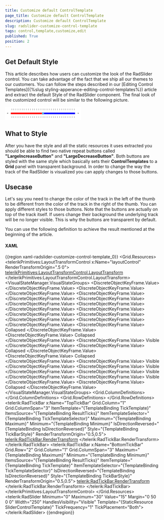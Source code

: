```yaml
---
title: Customize default ControlTemplate
page_title: Customize default ControlTemplate
description: Customize default ControlTemplate
slug: radslider-customize-control-template
tags: control,template,customize,edit
published: True
position: 2
---
```




## Get Default Style

This article describes how users can customize the look of the RadSlider control. You can take advantage of the fact that we ship all our themes to our customers. You can follow the steps described in our [Editing Control Templates]({%slug styling-apperance-editing-control-templates%}) article and extract the default Style of the RadSlider component. The final look of the customized control will be similar to the following picture.

![Final Result](images/StyledSlider.png)

## What to Style

After you have the style and all the static resources it uses extracted you should be able to find two native repeat buttons called __"LargeIncreaseButton"__ and __"LargeDecreaseButton"__. Both buttons are styled with the same style which basically sets their __ControlTemplates__ to a __Grid__ panel with transparent background. In order to change the way the track of the RadSlider is visualized you can apply changes to those buttons. 

## Usecase

Let's say you need to change the color of the track in the left of the thumb to be different from the color of the track in the right of the thumb. You can apply different styles to those buttons. Note that the buttons are actually on top of the track itself. If users change their background the underlying track will be no longer visible. This is why the buttons are transparent by default. 

You can use the following definition to achieve the result mentioned at the beginning of the article.

#### __XAML__

{{region xaml-radslider-customize-control-template_0}}
	<Grid>
	    <Grid.Resources>
	        <Style TargetType="RepeatButton"
	           x:Key="BeforeTrackStyle">
	            <Setter Property="IsTabStop"
	                Value="False" />
	            <Setter Property="Height"
	                Value="5" />
	            <Setter Property="VerticalAlignment"
	                Value="Center" />
	            <Setter Property="Template">
	                <Setter.Value>
	                    <ControlTemplate TargetType="RepeatButton">
	                        <Grid Background="Red" />
	                    </ControlTemplate>
	                </Setter.Value>
	            </Setter>
	        </Style>
	        <Style TargetType="RepeatButton"
	           x:Key="AfterTrackStyle">
	            <Setter Property="IsTabStop"
	                Value="False" />
	            <Setter Property="Height"
	                Value="5" />
	            <Setter Property="VerticalAlignment"
	                Value="Center" />
	            <Setter Property="Template">
	                <Setter.Value>
	                    <ControlTemplate TargetType="RepeatButton">
	                        <Grid Background="Blue" />
	                    </ControlTemplate>
	                </Setter.Value>
	            </Setter>
	        </Style>
	        <ControlTemplate TargetType="telerik:RadSlider"
	                     x:Key="SliderControlTemplate">
	            <telerikPrimitives:LayoutTransformControl x:Name="layoutControl"
	                                                  RenderTransformOrigin=".5 0">
	                <telerikPrimitives:LayoutTransformControl.LayoutTransform>
	                    <TransformGroup>
	                        <ScaleTransform />
	                        <SkewTransform />
	                        <RotateTransform />
	                        <TranslateTransform />
	                    </TransformGroup>
	                </telerikPrimitives:LayoutTransformControl.LayoutTransform>
	                <VisualStateManager.VisualStateGroups>
	                    <VisualStateGroup x:Name="CommonStates">
	                        <VisualState x:Name="Normal" />
	                        <VisualState x:Name="Disabled">
	                            <Storyboard />
	                        </VisualState>
	                    </VisualStateGroup>
	                    <VisualStateGroup x:Name="OrientationStates">
	                        <VisualState x:Name="Horizontal">
	                            <Storyboard>
	                                <ObjectAnimationUsingKeyFrames Storyboard.TargetName="layoutControl"
	                                                           Storyboard.TargetProperty="LayoutTransform">
	                                    <DiscreteObjectKeyFrame KeyTime="0">
	                                        <DiscreteObjectKeyFrame.Value>
	                                            <RotateTransform Angle="0" />
	                                        </DiscreteObjectKeyFrame.Value>
	                                    </DiscreteObjectKeyFrame>
	                                </ObjectAnimationUsingKeyFrames>
	                            </Storyboard>
	                        </VisualState>
	                        <VisualState x:Name="Vertical">
	                            <Storyboard>
	                                <ObjectAnimationUsingKeyFrames Storyboard.TargetName="layoutControl"
	                                                           Storyboard.TargetProperty="LayoutTransform">
	                                    <DiscreteObjectKeyFrame KeyTime="0">
	                                        <DiscreteObjectKeyFrame.Value>
	                                            <RotateTransform Angle="-90" />
	                                        </DiscreteObjectKeyFrame.Value>
	                                    </DiscreteObjectKeyFrame>
	                                </ObjectAnimationUsingKeyFrames>
	                            </Storyboard>
	                        </VisualState>
	                        <VisualState x:Name="ReversedHorizontal">
	                            <Storyboard>
	                                <ObjectAnimationUsingKeyFrames Storyboard.TargetName="layoutControl"
	                                                           Storyboard.TargetProperty="LayoutTransform">
	                                    <DiscreteObjectKeyFrame KeyTime="0">
	                                        <DiscreteObjectKeyFrame.Value>
	                                            <ScaleTransform ScaleX="-1" />
	                                        </DiscreteObjectKeyFrame.Value>
	                                    </DiscreteObjectKeyFrame>
	                                </ObjectAnimationUsingKeyFrames>
	                                <ObjectAnimationUsingKeyFrames Storyboard.TargetName="BottomTickBar"
	                                                           Storyboard.TargetProperty="RenderTransform">
	                                    <DiscreteObjectKeyFrame KeyTime="0">
	                                        <DiscreteObjectKeyFrame.Value>
	                                            <ScaleTransform ScaleX="-1" />
	                                        </DiscreteObjectKeyFrame.Value>
	                                    </DiscreteObjectKeyFrame>
	                                </ObjectAnimationUsingKeyFrames>
	                                <ObjectAnimationUsingKeyFrames Storyboard.TargetName="TopTickBar"
	                                                           Storyboard.TargetProperty="RenderTransform">
	                                    <DiscreteObjectKeyFrame KeyTime="0">
	                                        <DiscreteObjectKeyFrame.Value>
	                                            <ScaleTransform ScaleX="-1" />
	                                        </DiscreteObjectKeyFrame.Value>
	                                    </DiscreteObjectKeyFrame>
	                                </ObjectAnimationUsingKeyFrames>
	                            </Storyboard>
	                        </VisualState>
	                        <VisualState x:Name="ReversedVertical">
	                            <Storyboard>
	                                <ObjectAnimationUsingKeyFrames Storyboard.TargetName="layoutControl"
	                                                           Storyboard.TargetProperty="LayoutTransform">
	                                    <DiscreteObjectKeyFrame KeyTime="0">
	                                        <DiscreteObjectKeyFrame.Value>
	                                            <TransformGroup>
	                                                <ScaleTransform ScaleY="-1" />
	                                                <RotateTransform Angle="90" />
	                                            </TransformGroup>
	                                        </DiscreteObjectKeyFrame.Value>
	                                    </DiscreteObjectKeyFrame>
	                                </ObjectAnimationUsingKeyFrames>
	                                <ObjectAnimationUsingKeyFrames Storyboard.TargetName="BottomTickBar"
	                                                           Storyboard.TargetProperty="RenderTransform">
	                                    <DiscreteObjectKeyFrame KeyTime="0">
	                                        <DiscreteObjectKeyFrame.Value>
	                                            <TransformGroup>
	                                                <ScaleTransform ScaleY="-1" />
	                                                <RotateTransform Angle="-180" />
	                                            </TransformGroup>
	                                        </DiscreteObjectKeyFrame.Value>
	                                    </DiscreteObjectKeyFrame>
	                                </ObjectAnimationUsingKeyFrames>
	                                <ObjectAnimationUsingKeyFrames Storyboard.TargetName="TopTickBar"
	                                                           Storyboard.TargetProperty="RenderTransform">
	                                    <DiscreteObjectKeyFrame KeyTime="0">
	                                        <DiscreteObjectKeyFrame.Value>
	                                            <TransformGroup>
	                                                <ScaleTransform ScaleY="-1" />
	                                                <RotateTransform Angle="-180" />
	                                            </TransformGroup>
	                                        </DiscreteObjectKeyFrame.Value>
	                                    </DiscreteObjectKeyFrame>
	                                </ObjectAnimationUsingKeyFrames>
	                            </Storyboard>
	                        </VisualState>
	                    </VisualStateGroup>
	                    <VisualStateGroup x:Name="TickPlacementStates">
	                        <VisualState x:Name="NoneTicks">
	                            <Storyboard>
	                                <ObjectAnimationUsingKeyFrames Storyboard.TargetName="TopTickBar"
	                                                           Storyboard.TargetProperty="Visibility">
	                                    <DiscreteObjectKeyFrame KeyTime="0">
	                                        <DiscreteObjectKeyFrame.Value>
	                                            <Visibility>Collapsed</Visibility>
	                                        </DiscreteObjectKeyFrame.Value>
	                                    </DiscreteObjectKeyFrame>
	                                </ObjectAnimationUsingKeyFrames>
	                                <ObjectAnimationUsingKeyFrames Storyboard.TargetName="BottomTickBar"
	                                                           Storyboard.TargetProperty="Visibility">
	                                    <DiscreteObjectKeyFrame KeyTime="0">
	                                        <DiscreteObjectKeyFrame.Value>
	                                            <Visibility>Collapsed</Visibility>
	                                        </DiscreteObjectKeyFrame.Value>
	                                    </DiscreteObjectKeyFrame>
	                                </ObjectAnimationUsingKeyFrames>
	                            </Storyboard>
	                        </VisualState>
	                        <VisualState x:Name="TopTicks">
	                            <Storyboard>
	                                <ObjectAnimationUsingKeyFrames Storyboard.TargetName="TopTickBar"
	                                                           Storyboard.TargetProperty="Visibility">
	                                    <DiscreteObjectKeyFrame KeyTime="0">
	                                        <DiscreteObjectKeyFrame.Value>
	                                            <Visibility>Visible</Visibility>
	                                        </DiscreteObjectKeyFrame.Value>
	                                    </DiscreteObjectKeyFrame>
	                                </ObjectAnimationUsingKeyFrames>
	                                <ObjectAnimationUsingKeyFrames Storyboard.TargetName="BottomTickBar"
	                                                           Storyboard.TargetProperty="Visibility">
	                                    <DiscreteObjectKeyFrame KeyTime="0">
	                                        <DiscreteObjectKeyFrame.Value>
	                                            <Visibility>Collapsed</Visibility>
	                                        </DiscreteObjectKeyFrame.Value>
	                                    </DiscreteObjectKeyFrame>
	                                </ObjectAnimationUsingKeyFrames>
	                            </Storyboard>
	                        </VisualState>
	                        <VisualState x:Name="BottomTicks">
	                            <Storyboard>
	                                <ObjectAnimationUsingKeyFrames Storyboard.TargetName="TopTickBar"
	                                                           Storyboard.TargetProperty="Visibility">
	                                    <DiscreteObjectKeyFrame KeyTime="0">
	                                        <DiscreteObjectKeyFrame.Value>
	                                            <Visibility>Collapsed</Visibility>
	                                        </DiscreteObjectKeyFrame.Value>
	                                    </DiscreteObjectKeyFrame>
	                                </ObjectAnimationUsingKeyFrames>
	                                <ObjectAnimationUsingKeyFrames Storyboard.TargetName="BottomTickBar"
	                                                           Storyboard.TargetProperty="Visibility">
	                                    <DiscreteObjectKeyFrame KeyTime="0">
	                                        <DiscreteObjectKeyFrame.Value>
	                                            <Visibility>Visible</Visibility>
	                                        </DiscreteObjectKeyFrame.Value>
	                                    </DiscreteObjectKeyFrame>
	                                </ObjectAnimationUsingKeyFrames>
	                            </Storyboard>
	                        </VisualState>
	                        <VisualState x:Name="BothTicks">
	                            <Storyboard>
	                                <ObjectAnimationUsingKeyFrames Storyboard.TargetName="TopTickBar"
	                                                           Storyboard.TargetProperty="Visibility">
	                                    <DiscreteObjectKeyFrame KeyTime="0">
	                                        <DiscreteObjectKeyFrame.Value>
	                                            <Visibility>Visible</Visibility>
	                                        </DiscreteObjectKeyFrame.Value>
	                                    </DiscreteObjectKeyFrame>
	                                </ObjectAnimationUsingKeyFrames>
	                                <ObjectAnimationUsingKeyFrames Storyboard.TargetName="BottomTickBar"
	                                                           Storyboard.TargetProperty="Visibility">
	                                    <DiscreteObjectKeyFrame KeyTime="0">
	                                        <DiscreteObjectKeyFrame.Value>
	                                            <Visibility>Visible</Visibility>
	                                        </DiscreteObjectKeyFrame.Value>
	                                    </DiscreteObjectKeyFrame>
	                                </ObjectAnimationUsingKeyFrames>
	                            </Storyboard>
	                        </VisualState>
	                    </VisualStateGroup>
	                    <VisualStateGroup x:Name="RangeStates">
	                        <VisualState x:Name="SingleThumb" />
	                        <VisualState x:Name="RangeThumbs">
	                            <Storyboard>
	                                <ObjectAnimationUsingKeyFrames Storyboard.TargetName="RangeThumbsPanel"
	                                                           Storyboard.TargetProperty="Visibility">
	                                    <DiscreteObjectKeyFrame KeyTime="0">
	                                        <DiscreteObjectKeyFrame.Value>
	                                            <Visibility>Visible</Visibility>
	                                        </DiscreteObjectKeyFrame.Value>
	                                    </DiscreteObjectKeyFrame>
	                                </ObjectAnimationUsingKeyFrames>
	                                <ObjectAnimationUsingKeyFrames Storyboard.TargetName="SingleThumbHost"
	                                                           Storyboard.TargetProperty="Visibility">
	                                    <DiscreteObjectKeyFrame KeyTime="0">
	                                        <DiscreteObjectKeyFrame.Value>
	                                            <Visibility>Collapsed</Visibility>
	                                        </DiscreteObjectKeyFrame.Value>
	                                    </DiscreteObjectKeyFrame>
	                                </ObjectAnimationUsingKeyFrames>
	                            </Storyboard>
	                        </VisualState>
	                    </VisualStateGroup>
	                </VisualStateManager.VisualStateGroups>
	                <Grid UseLayoutRounding="True">
	                    <Grid.ColumnDefinitions>
	                        <ColumnDefinition Width="Auto" />
	                        <ColumnDefinition Width="Auto" />
	                        <ColumnDefinition Width="Auto" />
	                        <ColumnDefinition Width="*" />
	                        <ColumnDefinition Width="Auto" />
	                    </Grid.ColumnDefinitions>
	                    <Grid.RowDefinitions>
	                        <RowDefinition Height="Auto" />
	                        <RowDefinition Height="Auto" />
	                        <RowDefinition Height="Auto" />
	                    </Grid.RowDefinitions>
	                    <telerik:RadTickBar x:Name="TopTickBar"
	                                    Grid.Column="1"
	                                    Grid.ColumnSpan="3"
	                                    ItemTemplate="{TemplateBinding TickTemplate}"
	                                    ItemsSource="{TemplateBinding ResultTicks}"
	                                    ItemTemplateSelector="{TemplateBinding TickTemplateSelector}"
	                                    Maximum="{TemplateBinding Maximum}"
	                                    Minimum="{TemplateBinding Minimum}"
	                                    IsDirectionReversed="{TemplateBinding IsDirectionReversed}"
	                                    Style="{TemplateBinding TickBarStyle}"
	                                    RenderTransformOrigin="0.5,0.5">
	                        <telerik:RadTickBar.RenderTransform>
	                            <TransformGroup>
	                                <ScaleTransform />
	                                <SkewTransform />
	                                <RotateTransform />
	                                <TranslateTransform />
	                            </TransformGroup>
	                        </telerik:RadTickBar.RenderTransform>
	                    </telerik:RadTickBar>
	                    <ContentControl Style="{TemplateBinding TrackStyle}"
	                                x:Name="Track"
	                                Grid.Column="1"
	                                Grid.ColumnSpan="3"
	                                Grid.Row="1"
	                                VerticalAlignment="Center"
	                                Background="{TemplateBinding Background}" />
	                    <RepeatButton x:Name="DecreaseButton"
	                              Grid.Row="1"
	                              Delay="{TemplateBinding Delay}"
	                              Interval="{TemplateBinding RepeatInterval}"
	                              Visibility="{TemplateBinding HandlesVisibility}"
	                              Style="{TemplateBinding DecreaseHandleStyle}" />
	                    <RepeatButton x:Name="LargeDecreaseButton"
	                              Grid.Column="1"
	                              Grid.Row="1"
	                              Style="{StaticResource BeforeTrackStyle}"
	                              Delay="{TemplateBinding Delay}"
	                              Interval="{TemplateBinding RepeatInterval}" />
	                    <Grid Grid.Row="1"
	                      Grid.Column="2">
	                        <Thumb x:Name="SingleThumbHost"
	                           Style="{TemplateBinding ThumbStyle}"
	                           Visibility="{TemplateBinding ThumbVisibility}" />
	                        <StackPanel x:Name="RangeThumbsPanel"
	                                Orientation="Horizontal"
	                                Visibility="Collapsed">
	                            <Thumb x:Name="RangeStartThumb"
	                               Style="{TemplateBinding ThumbStyle}"
	                               Visibility="{TemplateBinding ThumbVisibility}" />
	                            <Thumb x:Name="RangeMiddleThumb"
	                               Style="{TemplateBinding SelectionMiddleThumbStyle}" />
	                            <Thumb x:Name="RangeEndThumb"
	                               Style="{TemplateBinding AlternateThumbStyle}"
	                               Visibility="{TemplateBinding ThumbVisibility}" />
	                        </StackPanel>
	                    </Grid>
	                    <RepeatButton x:Name="LargeIncreaseButton"
	                              Grid.Column="3"
	                              Grid.Row="1"
	                              Style="{StaticResource AfterTrackStyle}"
	                              Delay="{TemplateBinding Delay}"
	                              Interval="{TemplateBinding RepeatInterval}" />
	                    <RepeatButton x:Name="IncreaseButton"
	                              Grid.Row="1"
	                              Grid.Column="4"
	                              Delay="{TemplateBinding Delay}"
	                              Interval="{TemplateBinding RepeatInterval}"
	                              Visibility="{TemplateBinding HandlesVisibility}"
	                              RenderTransformOrigin="0.5,0.5"
	                              Style="{TemplateBinding IncreaseHandleStyle}" />
	                    <telerik:RadTickBar x:Name="BottomTickBar"
	                                    Grid.Row="2"
	                                    Grid.Column="1"
	                                    Grid.ColumnSpan="3"
	                                    Maximum="{TemplateBinding Maximum}"
	                                    Minimum="{TemplateBinding Minimum}"
	                                    ItemsSource="{TemplateBinding ResultTicks}"
	                                    ItemTemplate="{TemplateBinding TickTemplate}"
	                                    ItemTemplateSelector="{TemplateBinding TickTemplateSelector}"
	                                    IsDirectionReversed="{TemplateBinding IsDirectionReversed}"
	                                    Style="{TemplateBinding TickBarStyle}"
	                                    RenderTransformOrigin="0.5,0.5">
	                        <telerik:RadTickBar.RenderTransform>
	                            <TransformGroup>
	                                <ScaleTransform />
	                                <SkewTransform />
	                                <RotateTransform />
	                                <TranslateTransform />
	                            </TransformGroup>
	                        </telerik:RadTickBar.RenderTransform>
	                    </telerik:RadTickBar>
	                </Grid>
	            </telerikPrimitives:LayoutTransformControl>
	        </ControlTemplate>
	    </Grid.Resources>
	    <telerik:RadSlider Minimum="0"
	                   Maximum="30"
	                   Value="15"
	                   Margin="0 50 0 0"
	                   Width="250"
	                   HandlesVisibility="Visible"
	                   Template="{StaticResource SliderControlTemplate}"
	                   TickFrequency="1"
	                   TickPlacement="Both">
	    </telerik:RadSlider>
	</Grid>
{{endregion}}